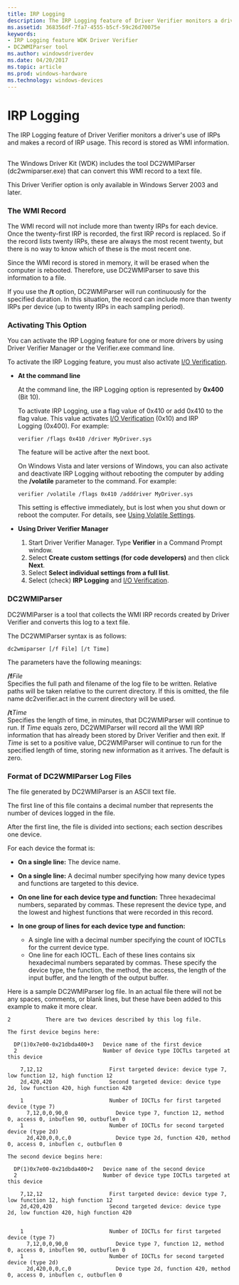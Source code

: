 ```yaml
---
title: IRP Logging
description: The IRP Logging feature of Driver Verifier monitors a driver's use of IRPs and makes a record of IRP usage. This record is stored as WMI information.
ms.assetid: 368356df-7fa7-4555-b5cf-59c26d70075e
keywords:
- IRP Logging feature WDK Driver Verifier
- DC2WMIParser tool
ms.author: windowsdriverdev
ms.date: 04/20/2017
ms.topic: article
ms.prod: windows-hardware
ms.technology: windows-devices
---
```


# IRP Logging


The IRP Logging feature of Driver Verifier monitors a driver's use of IRPs and makes a record of IRP usage. This record is stored as WMI information.

## <span id="ddk_irp_logging_tools"></span><span id="DDK_IRP_LOGGING_TOOLS"></span>


The Windows Driver Kit (WDK) includes the tool DC2WMIParser (dc2wmiparser.exe) that can convert this WMI record to a text file.

This Driver Verifier option is only available in Windows Server 2003 and later.

### <span id="the_wmi_record"></span><span id="THE_WMI_RECORD"></span>The WMI Record

The WMI record will not include more than twenty IRPs for each device. Once the twenty-first IRP is recorded, the first IRP record is replaced. So if the record lists twenty IRPs, these are always the most recent twenty, but there is no way to know which of these is the most recent one.

Since the WMI record is stored in memory, it will be erased when the computer is rebooted. Therefore, use DC2WMIParser to save this information to a file.

If you use the **/t** option, DC2WMIParser will run continuously for the specified duration. In this situation, the record can include more than twenty IRPs per device (up to twenty IRPs in each sampling period).

### <span id="activating_this_option"></span><span id="ACTIVATING_THIS_OPTION"></span>Activating This Option

You can activate the IRP Logging feature for one or more drivers by using Driver Verifier Manager or the Verifier.exe command line.

To activate the IRP Logging feature, you must also activate [I/O Verification](i-o-verification.md).

-   **At the command line**

    At the command line, the IRP Logging option is represented by **0x400** (Bit 10).

    To activate IRP Logging, use a flag value of 0x410 or add 0x410 to the flag value. This value activates [I/O Verification](i-o-verification.md) (0x10) and IRP Logging (0x400). For example:

    ```
    verifier /flags 0x410 /driver MyDriver.sys
    ```

    The feature will be active after the next boot.

    On Windows Vista and later versions of Windows, you can also activate and deactivate IRP Logging without rebooting the computer by adding the **/volatile** parameter to the command. For example:

    ```
    verifier /volatile /flags 0x410 /adddriver MyDriver.sys
    ```

    This setting is effective immediately, but is lost when you shut down or reboot the computer. For details, see [Using Volatile Settings](using-volatile-settings.md).

-   **Using Driver Verifier Manager**
    1.  Start Driver Verifier Manager. Type **Verifier** in a Command Prompt window.
    2.  Select **Create custom settings (for code developers)** and then click **Next**.
    3.  Select **Select individual settings from a full list**.
    4.  Select (check) **IRP Logging** and [I/O Verification](i-o-verification.md).

### <span id="dc2wmiparser"></span><span id="DC2WMIPARSER"></span>DC2WMIParser

DC2WMIParser is a tool that collects the WMI IRP records created by Driver Verifier and converts this log to a text file.

The DC2WMIParser syntax is as follows:

```
dc2wmiparser [/f File] [/t Time]
```

The parameters have the following meanings:

<span id="_________fFile"></span><span id="_________ffile"></span><span id="_________FFILE"></span> **/f***File*  
Specifies the full path and filename of the log file to be written. Relative paths will be taken relative to the current directory. If this is omitted, the file name dc2verifier.act in the current directory will be used.

<span id="_tTime"></span><span id="_ttime"></span><span id="_TTIME"></span>**/t***Time*  
Specifies the length of time, in minutes, that DC2WMIParser will continue to run. If *Time* equals zero, DC2WMIParser will record all the WMI IRP information that has already been stored by Driver Verifier and then exit. If *Time* is set to a positive value, DC2WMIParser will continue to run for the specified length of time, storing new information as it arrives. The default is zero.

### <span id="format_of_dc2wmiparser_log_files"></span><span id="FORMAT_OF_DC2WMIPARSER_LOG_FILES"></span>Format of DC2WMIParser Log Files

The file generated by DC2WMIParser is an ASCII text file.

The first line of this file contains a decimal number that represents the number of devices logged in the file.

After the first line, the file is divided into sections; each section describes one device.

For each device the format is:

-   **On a single line:** The device name.

-   **On a single line:** A decimal number specifying how many device types and functions are targeted to this device.

-   **On one line for each device type and function:** Three hexadecimal numbers, separated by commas. These represent the device type, and the lowest and highest functions that were recorded in this record.

-   **In one group of lines for each device type and function:**
    -   A single line with a decimal number specifying the count of IOCTLs for the current device type.
    -   One line for each IOCTL. Each of these lines contains six hexadecimal numbers separated by commas. These specify the device type, the function, the method, the access, the length of the input buffer, and the length of the output buffer.

Here is a sample DC2WMIParser log file. In an actual file there will not be any spaces, comments, or blank lines, but these have been added to this example to make it more clear.

```
2           There are two devices described by this log file.

The first device begins here:

  DP(1)0x7e00-0x21dbda400+3   Device name of the first device
  2                           Number of device type IOCTLs targeted at this device

    7,12,12                     First targeted device: device type 7, low function 12, high function 12
    2d,420,420                  Second targeted device: device type 2d, low function 420, high function 420

    1                           Number of IOCTLs for first targeted  device (type 7)
      7,12,0,0,90,0               Device type 7, function 12, method 0, access 0, inbuflen 90, outbuflen 0
    1                           Number of IOCTLs for second targeted device (type 2d)
      2d,420,0,0,c,0              Device type 2d, function 420, method 0, access 0, inbuflen c, outbuflen 0

The second device begins here:

  DP(1)0x7e00-0x21dbda400+2   Device name of the second device
  2                           Number of device type IOCTLs targeted at this device

    7,12,12                     First targeted device: device type 7, low function 12, high function 12
    2d,420,420                  Second targeted device: device type 2d, low function 420, high function 420


    1                           Number of IOCTLs for first targeted  device (type 7)
      7,12,0,0,90,0               Device type 7, function 12, method 0, access 0, inbuflen 90, outbuflen 0
    1                           Number of IOCTLs for second targeted device (type 2d)
      2d,420,0,0,c,0              Device type 2d, function 420, method 0, access 0, inbuflen c, outbuflen 0
```

 

 






